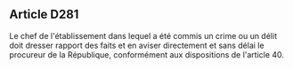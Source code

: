 Article D281
----
Le chef de l'établissement dans lequel a été commis un crime ou un délit doit
dresser rapport des faits et en aviser directement et sans délai le procureur de
la République, conformément aux dispositions de l'article 40.
